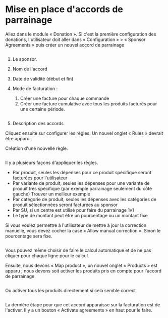 # Mise en place d'accords de parrainage

Allez dans le module « Donation ». Si c'est la première configuration des donations, l'utilisateur doit aller dans « Configuration » > « Sponsor Agreements » puis créer un nouvel accord de parrainage

<figure><img src="https://2479359880-files.gitbook.io/~/files/v0/b/gitbook-x-prod.appspot.com/o/spaces%2FnTWGcVv7ikvz7HIC0Dby%2Fuploads%2Fmc0tbGAcNtSMiMquDIbI%2Fimage.png?alt=media&#x26;token=7224daf9-1017-4008-8bf1-2b2bb1d1ec9c" alt=""><figcaption></figcaption></figure>

1. &#x20;Le sponsor.
2. &#x20;Nom de l'accord
3. Date de validité (début et fin)
4.  &#x20;Mode de facturation :

    1. Créer une facture pour chaque commande
    2. Créer une facture cumulative avec tous les produits facturés pour une certaine période.

    <figure><img src="https://2479359880-files.gitbook.io/~/files/v0/b/gitbook-x-prod.appspot.com/o/spaces%2FnTWGcVv7ikvz7HIC0Dby%2Fuploads%2F9F582crZAlzLONx0yhcj%2Fimage.png?alt=media&#x26;token=069cd746-2d1b-4f6d-b5de-3d00c4a4e785" alt=""><figcaption></figcaption></figure>
5. Description des accords

Cliquez ensuite sur configurer les règles. Un nouvel onglet « Rules » devrait être apparu.

Création d'une nouvelle règle.

<figure><img src="https://2479359880-files.gitbook.io/~/files/v0/b/gitbook-x-prod.appspot.com/o/spaces%2FnTWGcVv7ikvz7HIC0Dby%2Fuploads%2FSGXC7IiSkvTwSpNaX93X%2Fimage.png?alt=media&#x26;token=e4f468bb-470f-40ee-8593-e7085e40d49b" alt=""><figcaption></figcaption></figure>

Il y a plusieurs façons d'appliquer les règles.

* Par produit, seules les dépenses pour ce produit spécifique seront facturées pour l'utilisateur
* Par variante de produit, seules les dépenses pour une variante de produit très spécifique (par exemple parrainage seulement du côté gauche) Trouver un meilleur exemple
* Par catégorie de produit, seules les dépenses avec les catégories de produit sélectionnées seront facturées au sponsor
* Par SU, si un centre est utilisé pour faire du parrainage 1v1       &#x20;
* Le type de montant peut être un pourcentage ou un montant fixe

Si vous voulez permettre à l'utilisateur de mettre à jour la correction manuelle, vous devez cocher la case « Allow manual correction ». Sinon le pourcentage sera fixe.

<figure><img src="https://2479359880-files.gitbook.io/~/files/v0/b/gitbook-x-prod.appspot.com/o/spaces%2FnTWGcVv7ikvz7HIC0Dby%2Fuploads%2Fw6AHx4mcMu2niFMn7gQL%2Fimage.png?alt=media&#x26;token=64dc6d3c-4fc0-4b0d-91b0-6f4870c4ba47" alt=""><figcaption></figcaption></figure>

Vous pouvez même choisir de faire le calcul automatique et de ne pas cliquer pour chaque ligne pour le calcul.

Ensuite, nous devons « Map product », un nouvel onglet « Products » est apparu ; nous devons soit activer les produits pris en compte pour l'accord de parrainage

<figure><img src="https://2479359880-files.gitbook.io/~/files/v0/b/gitbook-x-prod.appspot.com/o/spaces%2FnTWGcVv7ikvz7HIC0Dby%2Fuploads%2FAfCkPzfCHFOQR3z3ihcy%2Fimage.png?alt=media&#x26;token=738211ad-e2b5-4151-a650-f19fdfa18a57" alt=""><figcaption></figcaption></figure>

Ou activer tous les produits directement si cela semble correct

<figure><img src="https://2479359880-files.gitbook.io/~/files/v0/b/gitbook-x-prod.appspot.com/o/spaces%2FnTWGcVv7ikvz7HIC0Dby%2Fuploads%2FSav2sdxxTZC8iw0rI39u%2Fimage.png?alt=media&#x26;token=8a32272a-ba65-439f-8711-fbdb125a4ae3" alt=""><figcaption></figcaption></figure>

La dernière étape pour que cet accord apparaisse sur la facturation est de l'activer. Il y a un bouton « Activate agreements » en haut pour le faire.
